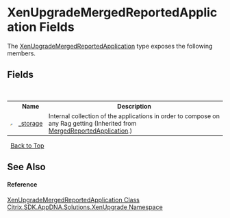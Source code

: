 # XenUpgradeMergedReportedApplication Fields
 

The <a href="T_Citrix_SDK_AppDNA_Solutions_XenUpgrade_XenUpgradeMergedReportedApplication">XenUpgradeMergedReportedApplication</a> type exposes the following members.


## Fields
&nbsp;<table><tr><th></th><th>Name</th><th>Description</th></tr><tr><td>![Protected field](media/protfield.gif "Protected field")</td><td><a href="F_Citrix_SDK_AppDNA_Solutions_Xen_Common_MergedReportedApplication__storage">_storage</a></td><td>
Internal collection of the applications in order to compose on any Rag getting
 (Inherited from <a href="T_Citrix_SDK_AppDNA_Solutions_Xen_Common_MergedReportedApplication">MergedReportedApplication</a>.)</td></tr></table>&nbsp;
<a href="#xenupgrademergedreportedapplication-fields">Back to Top</a>

## See Also


#### Reference
<a href="T_Citrix_SDK_AppDNA_Solutions_XenUpgrade_XenUpgradeMergedReportedApplication">XenUpgradeMergedReportedApplication Class</a><br /><a href="N_Citrix_SDK_AppDNA_Solutions_XenUpgrade">Citrix.SDK.AppDNA.Solutions.XenUpgrade Namespace</a><br />